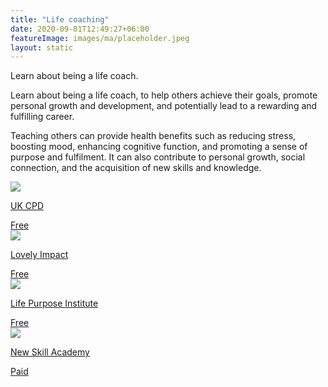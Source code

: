 ```yaml
---
title: "Life coaching"
date: 2020-09-01T12:49:27+06:00
featureImage: images/ma/placeholder.jpeg
layout: static
---
```


Learn about being a life coach.

Learn about being a life coach, to help others achieve their goals, promote personal growth and development, and potentially lead to a rewarding and fulfilling career.

Teaching others can provide health benefits such as reducing stress, boosting mood, enhancing cognitive function, and promoting a sense of purpose and fulfilment. It can also contribute to personal growth, social connection, and the acquisition of new skills and knowledge.

<a class="ma-link" href="https://ukcpd.co.uk/how-to-become-a-life-coach-uk/"><div class="ma-card ma-card-Learning"><div class="ma-icon"><img src ="/images/Icon-check - learning - opacity.svg"/></div><div class="ma-name"><p>UK CPD</p></div><div class="ma-paid-text"><span>Free</span></div></div></a><a class="ma-link" href="https://lovelyimpact.com/reasons-to-become-a-coach/"><div class="ma-card ma-card-Learning"><div class="ma-icon"><img src ="/images/Icon-check - learning - opacity.svg"/></div><div class="ma-name"><p>Lovely Impact</p></div><div class="ma-paid-text"><span>Free</span></div></div></a><a class="ma-link" href="https://lifepurposeinstitute.com/7-reasons-to-become-a-life-coach/"><div class="ma-card ma-card-Learning"><div class="ma-icon"><img src ="/images/Icon-check - learning - opacity.svg"/></div><div class="ma-name"><p>Life Purpose Institute</p></div><div class="ma-paid-text"><span>Free</span></div></div></a><a class="ma-link" href="https://www.awin1.com/cread.php?awinmid=31125&awinaffid=1198638&ued=https%3A%2F%2Fnewskillsacademy.com%2F"><div class="ma-card ma-card-Learning"><div class="ma-icon"><img src ="/images/Icon-pound - learning - opacity.svg"/></div><div class="ma-name"><p>New Skill Academy</p></div><div class="ma-paid-text"><span>Paid</span></div></div></a>  

<br/><br/>






